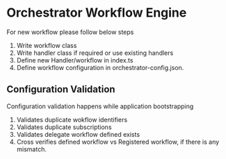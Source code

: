 # Orchestrator Workflow Engine

For new workflow please follow below steps

1. Write workflow class
2. Write handler class if required or use existing handlers
3. Define new Handler/workflow in index.ts
4. Define workflow configuration in orchestrator-config.json.

## Configuration Validation

Configuration validation happens while application bootstrapping

1. Validates duplicate wokflow identifiers
2. Validates duplicate subscriptions
3. Validates delegate workflow defined exists
3. Cross verifies defined workflow vs Registered workflow, if there is any mismatch.
